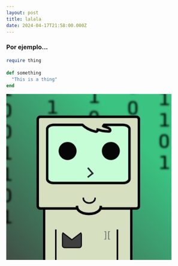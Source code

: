 ```yaml
---
layout: post
title: lalala
date: 2024-04-17T21:58:00.000Z
---
```

### Por ejemplo...

```ruby
require thing

def something
  "This is a thing"
end
```

![](/uploads/167863380_121981516577114_7497170789509212676_n.jpg)
